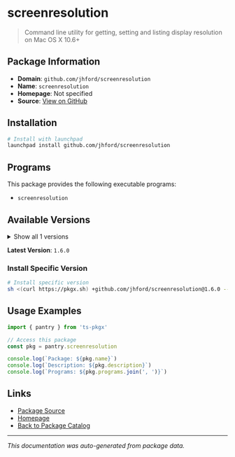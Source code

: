 # screenresolution

> Command line utility for getting, setting and listing display resolution on Mac OS X 10.6+

## Package Information

- **Domain**: `github.com/jhford/screenresolution`
- **Name**: `screenresolution`
- **Homepage**: Not specified
- **Source**: [View on GitHub](https://github.com/pkgxdev/pantry/tree/main/projects/github.com/jhford/screenresolution/package.yml)

## Installation

```bash
# Install with launchpad
launchpad install github.com/jhford/screenresolution
```

## Programs

This package provides the following executable programs:

- `screenresolution`

## Available Versions

<details>
<summary>Show all 1 versions</summary>

- `1.6.0`

</details>

**Latest Version**: `1.6.0`

### Install Specific Version

```bash
# Install specific version
sh <(curl https://pkgx.sh) +github.com/jhford/screenresolution@1.6.0 -- $SHELL -i
```

## Usage Examples

```typescript
import { pantry } from 'ts-pkgx'

// Access this package
const pkg = pantry.screenresolution

console.log(`Package: ${pkg.name}`)
console.log(`Description: ${pkg.description}`)
console.log(`Programs: ${pkg.programs.join(', ')}`)
```

## Links

- [Package Source](https://github.com/pkgxdev/pantry/tree/main/projects/github.com/jhford/screenresolution/package.yml)
- [Homepage](#)
- [Back to Package Catalog](../../../package-catalog.md)

---

*This documentation was auto-generated from package data.*
